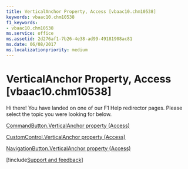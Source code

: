 ```yaml
---
title: VerticalAnchor Property, Access [vbaac10.chm10538]
keywords: vbaac10.chm10538
f1_keywords:
- vbaac10.chm10538
ms.service: office
ms.assetid: 2d276af1-7b26-4e38-ad99-49181908ac81
ms.date: 06/08/2017
ms.localizationpriority: medium
---
```



# VerticalAnchor Property, Access [vbaac10.chm10538]

Hi there! You have landed on one of our F1 Help redirector pages. Please select the topic you were looking for below.

[CommandButton.VerticalAnchor property (Access)](https://msdn.microsoft.com/library/e0da1883-eec3-39fa-2bff-1410d79a7b2a%28Office.15%29.aspx)

[CustomControl.VerticalAnchor property (Access)](https://msdn.microsoft.com/library/0a4658e3-3406-a9f6-58e8-e284e95fe616%28Office.15%29.aspx)

[NavigationButton.VerticalAnchor property (Access)](https://msdn.microsoft.com/library/72694f69-3690-1848-5fff-ff232697a972%28Office.15%29.aspx)

[!include[Support and feedback](~/includes/feedback-boilerplate.md)]